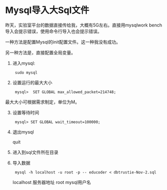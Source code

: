# Mysql导入大Sql文件

昨天，实验室平台的数据直接传给我，大概有5G左右。直接用mysqlwork bench 导入会提示错误，使用命令行导入也会提示错误。

一种方法是配置Mysql的init配置文件。这一种我没有成功。

另一种方法是，直接配置全局变量。

1. 进入mysql:
	
		sudo mysql
	
2. 设置运行的最大大小
	
		mysql>  SET GLOBAL max_allowed_packet=214748;
	
最大大小可根据需求制定，单位为M。

3. 设置等待时间
		
		mysql> SET GLOBAL wait_timeout=100000;
		
4. 退出mysql
	
	quit
	
5. 进入到sql文件所在目录

6. 导入数据

		mysql -h localhost -u root -p -- educoder < dbtrustie-Nov-2.sql

	localhost 服务器地址
	root mysql用户名

	

